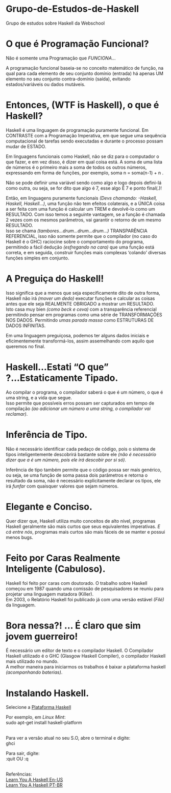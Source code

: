 # Grupo-de-Estudos-de-Haskell
Grupo de estudos sobre Haskell da Webschool


# O que é Programação Funcional?

Não é somente uma Programação que _FUNCIONA_...

A programação funcional baseia-se no conceito matemático de função, na qual para cada elemento de seu conjunto domínio (entrada) há apenas UM elemento no seu conjunto contra-domínio (saída), evitando estados/variáveis ou dados mutáveis.

# Entonces, (WTF is Haskell), o que é Haskell?

Haskell é uma linguagem de programação puramente funcional. Em CONTRASTE com a Programação Imperativa, em que segue uma sequência computacional de tarefas sendo executadas e durante o processo possam mudar de ESTADO.

Em linguagens funcionais como Haskell, não se diz para o computador o que fazer, e em vez disso, é dizer em qual coisa está. A soma de uma lista de números é o primeiro mais a soma de todos os outros números, expressando em forma de funções, por exemplo, soma n = soma(n-1) + n .

Não se pode definir uma variável sendo como algo e logo depois defini-lá como outra, ou seja, se for dito que algo é 7, esse algo É 7 e ponto final(.)!

<p> Então, em linguagens puramente funcionais <i>(Devs chamando: -Haskell, Haskell, Haskell...)</i>, uma função não tem efeitos colaterais, e a ÚNICA coisa a ser feita com uma função é calcular um TREM e devolvê-lo como um RESULTADO. Com isso temos a seguinte vantagem, se a função é chamada 2 vezes com os mesmos parâmetros, vai garantir o retorno de um mesmo RESULTADO. <br/>
Isso se chama <i>(tambores...drum...drum...drum…)</i> TRANSPARÊNCIA REFERENCIAL, isso não somente permite que o compilador (no caso do Haskell é o GHC) raciocine sobre o comportamento do programa, permitindo a fácil dedução <i>(esfregando na cara)</i> que uma função está correta, e em seguida, construir funções mais complexas ‘colando’ diversas funções simples em conjunto. </p>

# A Preguiça do Haskell!

<p> Isso significa que a menos que seja especificamente dito de outra forma, Haskell não irá <i>(mover um dedo)</i> executar funções e calcular as coisas antes que ele seja REALMENTE OBRIGADO a mostrar um RESULTADO. <br/>
Isto casa muy bien <i>(como beck e ceva)</i> com a transparência referencial permitindo pensar em programas como uma série de TRANSFORMAÇÕES NOS DADOS. Permitindo <i>umas parada massa</i> como ESTRUTURAS DE DADOS INFINITAS.

Em uma linguagem preguiçosa, podemos ter alguns dados iniciais e eficimentemente transformá-los, assim assemelhando com aquilo que queremos no final. </p>

# Haskell...Estati “O que” ?...Estaticamente Tipado.

<p> Ao compilar o programa, o compilador saberá o que é um número, o que é uma string, e a vida que segue. <br/>
Isso permite que possíveis erros possam ser capturados em tempo de compilação <i>(ao adicionar um número a uma string, o compilador vai reclamar)</i>. </p>

# Inferência de Tipo.

Não é necessário identificar cada pedaço de código, pois o sistema de tipos inteligentemente descobrirá bastante sobre ele _(não é necessário dizer que a é um número, pois ele irá descobir por si só)_.

Inferência de tipo também permite que o código possa ser mais genérico, ou seja, se uma função de soma passa dois parâmetros e retorna o resultado da soma, não é necessário explicitamente declarar os tipos, ele irá _funfar_ com quaisquer valores que sejam números.

# Elegante e Conciso.

Quer dizer que, Haskell utiliza muito conceitos de alto nível, programas Haskell geralmente são mais curtos que seus equivalentes imperativas. _E cá entre nós_, programas mais curtos são mais fáceis de se manter e possui menos bugs.


# Feito por Caras Realmente Inteligente (Cabuloso).

<p> Haskell foi feito por caras com doutorado. O trabalho sobre Haskell começou em 1987 quando uma comissão de pesquisadores se reuniu para projetar uma linguagem matadora (Killer). <br/>
Em 2003, o Relatório Haskell foi publicado já com uma versão estável <i>(Filé)</i> da linguagem. </p>

# Bora nessa?! ... É claro que sim jovem guerreiro!

<p> É necessário um editor de texto e o compilador Haskell. O Compilador Haskell utilizado é o GHC (Glasgow Haskell Compiler), o compilador Haskell mais utilizado no mundo. <br/>
A melhor maneira para iniciarmos os trabalhos é baixar a plataforma haskell <i>(acompanhando baterias)</i>. </p>


# Instalando Haskell.

Selecione a [Plataforma Haskell](https://www.haskell.org/platform/)

Por exemplo, em <i>Linux Mint</i>: <br/>
sudo apt-get install haskell-platform <br/><br/>

Para ver a versão atual no seu S.O, abre o terminal e digite: <br/>
ghci <br/>

Para sair, digite: <br/>
:quit OU :q <br/> <br/>

Referências: <br/>
[Learn You A Haskell En-US](http://learnyouahaskell.com) <br/>
[Learn You A Haskell PT-BR](http://haskell.tailorfontela.com.br/)
